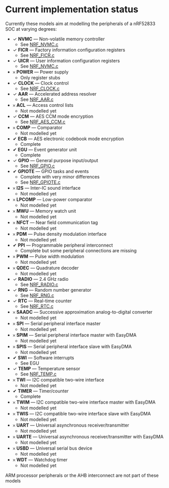# Current implementation status

Currently these models aim at modelling the peripherals of a nRF52833 SOC at varying degrees:

* &#x2713; **NVMC** — Non-volatile memory controller
    * See [NRF_NVMC.c](../src/HW_models/NRF_NVMC.c)
* &#x2713; **FICR** — Factory information configuration registers
    * See [NRF_FICR.c](../src/HW_models/NRF_FICR.c)
* &#x2713; **UICR** — User information configuration registers
    * See [NRF_NVMC.c](../src/HW_models/NRF_NVMC.c)
* &#x10102; **POWER** — Power supply
    * Only register stubs
* &#x2713; **CLOCK** — Clock control
    * See [NRF_CLOCK.c](../src/HW_models/NRF_CLOCK.c)
* &#x2713; **AAR** — Accelerated address resolver
    * See [NRF_AAR.c](../src/HW_models/NRF_AAR.c)
* &#x10102; **ACL** — Access control lists
    * Not modelled yet
* &#x2713; **CCM** — AES CCM mode encryption
    * See [NRF_AES_CCM.c](../src/HW_models/NRF_AES_CCM.c)
* &#x10102; **COMP** — Comparator
    * Not modelled yet
* &#x2714; **ECB** — AES electronic codebook mode encryption
    * Complete
* &#x2714; **EGU** — Event generator unit
    * Complete
* &#x2713; **GPIO** — General purpose input/output
    * See [NRF_GPIO.c](../src/HW_models/NRF_GPIO.c)
* &#x2714; **GPIOTE** — GPIO tasks and events
    * Complete with very minor differences
    * See [NRF_GPIOTE.c](../src/HW_models/NRF_GPIOTE.c)
* &#x10102; **I2S** — Inter-IC sound interface
    * Not modelled yet
* &#x10102; **LPCOMP** — Low-power comparator
    * Not modelled yet
* &#x10102; **MWU** — Memory watch unit
    * Not modelled yet
* &#x10102; **NFCT** — Near field communication tag
    * Not modelled yet
* &#x10102; **PDM** — Pulse density modulation interface
    * Not modelled yet
* &#x2714; **PPI** — Programmable peripheral interconnect
    * Complete but some peripheral connections are missing
* &#x10102; **PWM** — Pulse width modulation
    * Not modelled yet
* &#x10102; **QDEC** — Quadrature decoder
    * Not modelled yet
* &#x2713; **RADIO** — 2.4 GHz radio
    * See [NRF_RADIO.c](../src/HW_models/NRF_RADIO.c)
* &#x2713; **RNG** — Random number generator
    * See [NRF_RNG.c](../src/HW_models/NRF_RNG.c)
* &#x2713; **RTC** — Real-time counter
    * See [NRF_RTC.c](../src/HW_models/NRF_RTC.c)
* &#x10102; **SAADC** — Successive approximation analog-to-digital converter
    * Not modelled yet
* &#x10102; **SPI** — Serial peripheral interface master
    * Not modelled yet
* &#x10102; **SPIM** — Serial peripheral interface master with EasyDMA
    * Not modelled yet
* &#x10102; **SPIS** — Serial peripheral interface slave with EasyDMA
    * Not modelled yet
* &#x2714; **SWI** — Software interrupts
    * See EGU
* &#x2713; **TEMP** — Temperature sensor
    * See [NRF_TEMP.c](../src/HW_models/NRF_TEMP.c)
* &#x10102; **TWI** — I2C compatible two-wire interface
    * Not modelled yet
* &#x2714; **TIMER** — Timer/counter
    * Complete
* &#x10102; **TWIM** — I2C compatible two-wire interface master with EasyDMA
    * Not modelled yet
* &#x10102; **TWIS** — I2C compatible two-wire interface slave with EasyDMA
    * Not modelled yet
* &#x10102; **UART** — Universal asynchronous receiver/transmitter
    * Not modelled yet
* &#x10102; **UARTE** — Universal asynchronous receiver/transmitter with EasyDMA
    * Not modelled yet
* &#x10102; **USBD** — Universal serial bus device
    * Not modelled yet
* &#x10102; **WDT** — Watchdog timer
    * Not modelled yet


ARM processor peripherals or the AHB interconnect are not part of these models